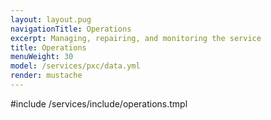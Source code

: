 ```yaml
---
layout: layout.pug
navigationTitle: Operations
excerpt: Managing, repairing, and monitoring the service
title: Operations
menuWeight: 30
model: /services/pxc/data.yml
render: mustache
---
```


#include /services/include/operations.tmpl
